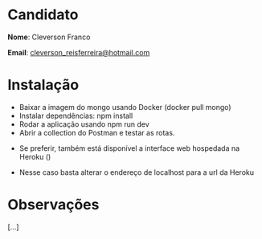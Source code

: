 # Candidato

**Nome**: Cleverson Franco

**Email**: cleverson_reisferreira@hotmail.com

# Instalação
- Baixar a imagem do mongo usando Docker (docker pull mongo)
- Instalar dependências: npm install
- Rodar a aplicação usando npm run dev
- Abrir a collection do Postman e testar as rotas.

* Se preferir, também está disponível a interface web hospedada na Heroku ()
- Nesse caso basta alterar o endereço de localhost para a url da Heroku


# Observações
[...]
